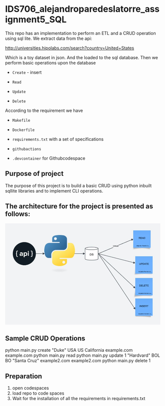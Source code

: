 # IDS706_alejandroparedeslatorre_assignment5_SQL

This repo has an implementation to perform an ETL and a CRUD operation using sql lite.
We extract data from the api:

http://universities.hipolabs.com/search?country=United+States

Which is a toy dataset in json. And the loaded to the sql database.
Then we perform basic operations upon the database

* `Create` - insert

* `Read`

* `Update`

* `Delete`


According to the requirement we have

* `Makefile`

* `Dockerfile`

* `requirements.txt` with a set of specifications

* `githubactions` 

* `.devcontainer` for Githubcodespace 

## Purpose of project
The purpose of this project is to build a basic CRUD using python inbuilt sqllite libraries and to implement CLI operations.

## The architecture for the project is presented as follows:
![plot](sql_structure.JPG)

## Sample CRUD Operations

python main.py create "Duke" USA US California example.com example.com
python main.py read
python main.py update 1 "Hardvard" BOL BO "Santa Cruz" example2.com example2.com
python main.py delete 1

## Preparation
1. open codespaces 
2. load repo to code spaces
2. Wait for the installation of all the requirements in requirements.txt
